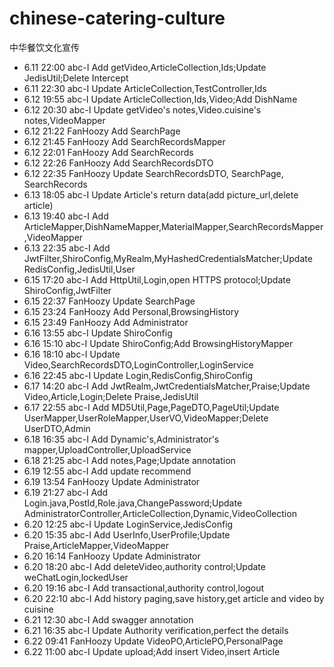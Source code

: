 # chinese-catering-culture
中华餐饮文化宣传

- 6.11 22:00 abc-I Add getVideo,ArticleCollection,Ids;Update JedisUtil;Delete Intercept
- 6.11 22:30 abc-I Update ArticleCollection,TestController,Ids
- 6.12 19:55 abc-I Update ArticleCollection,Ids,Video;Add DishName
- 6.12 20:30 abc-I Update getVideo's notes,Video.cuisine's notes,VideoMapper
- 6.12 21:22 FanHoozy Add SearchPage
- 6.12 21:45 FanHoozy Add SearchRecordsMapper
- 6.12 22:01 FanHoozy Add SearchRecords
- 6.12 22:26 FanHoozy Add SearchRecordsDTO
- 6.12 22:35 FanHoozy Update SearchRecordsDTO, SearchPage, SearchRecords
- 6.13 18:05 abc-I Update Article's return data(add picture_url,delete article)
- 6.13 19:40 abc-I Add ArticleMapper,DishNameMapper,MaterialMapper,SearchRecordsMapper,VideoMapper
- 6.13 22:35 abc-I Add JwtFilter,ShiroConfig,MyRealm,MyHashedCredentialsMatcher;Update RedisConfig,JedisUtil,User
- 6.15 17:20 abc-I Add HttpUtil,Login,open HTTPS protocol;Update ShiroConfig,JwtFilter
- 6.15 22:37 FanHoozy Update SearchPage
- 6.15 23:24 FanHoozy Add Personal,BrowsingHistory
- 6.15 23:49 FanHoozy Add Administrator
- 6.16 13:55 abc-I Update ShiroConfig
- 6.16 15:10 abc-I Update ShiroConfig;Add BrowsingHistoryMapper
- 6.16 18:10 abc-I Update Video,SearchRecordsDTO,LoginController,LoginService
- 6.16 22:45 abc-I Update Login,RedisConfig,ShiroConfig
- 6.17 14:20 abc-I Add JwtRealm,JwtCredentialsMatcher,Praise;Update Video,Article,Login;Delete Praise,JedisUtil
- 6.17 22:55 abc-I Add MD5Util,Page,PageDTO,PageUtil;Update UserMapper,UserRoleMapper,UserVO,VideoMapper;Delete UserDTO,Admin
- 6.18 16:35 abc-I Add Dynamic's,Administrator's mapper,UploadController,UploadService
- 6.18 21:25 abc-I Add notes,Page;Update annotation
- 6.19 12:55 abc-I Add update recommend
- 6.19 13:54 FanHoozy Update Administrator
- 6.19 21:27 abc-I Add Login.java,PostId,Role.java,ChangePassword;Update AdministratorController,ArticleCollection,Dynamic,VideoCollection
- 6.20 12:25 abc-I Update LoginService,JedisConfig
- 6.20 15:35 abc-I Add UserInfo,UserProfile;Update Praise,ArticleMapper,VideoMapper
- 6.20 16:14 FanHoozy Update Administrator
- 6.20 18:20 abc-I Add deleteVideo,authority control;Update weChatLogin,lockedUser
- 6.20 19:16 abc-I Add transactional,authority control,logout
- 6.20 22:10 abc-I Add history paging,save history,get article and video by cuisine
- 6.21 12:30 abc-I Add swagger annotation
- 6.21 16:35 abc-I Update Authority verification,perfect the details
- 6.22 09:41 FanHoozy Update VideoPO,ArticlePO,PersonalPage
- 6.22 11:00 abc-I Update upload;Add insert Video,insert Article
